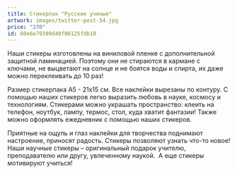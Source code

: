 ```yaml
---
title: Стикерпак "Русские ученые"
artwork: images/twitter-post-54.jpg
price: "270"
id: 60e6e79399d40f00125fdb10
---
```

Наши стикеры изготовлены на виниловой пленке с дополнительной защитной ламинацией. Поэтому они не стираются в кармане с ключами, не выцветают на солнце и не боятся воды и спирта, их даже можно переклеивать до 10 раз!

Размер стикерпака А5 - 21х15 см. Все наклейки вырезаны по контуру. С помощью наших стикеров легко выразить любовь в науке, космосу и технологиям. Стикерами можно украшать пространство: клеить на телефон, ноутбук, лампу, термос, стол, куда хватит фантазии! Также можно оформлять ежедневник с помощью наших стикеров.

Приятные на ощупь и глаз наклейки для творчества поднимают настроение, приносят радость. Стикеры позволяют узнать что-то новое! Наши научные стикеры – оригинальный подарок учителю, преподавателю или другу, увлеченному наукой.  А еще стикеры мотивируют учиться!